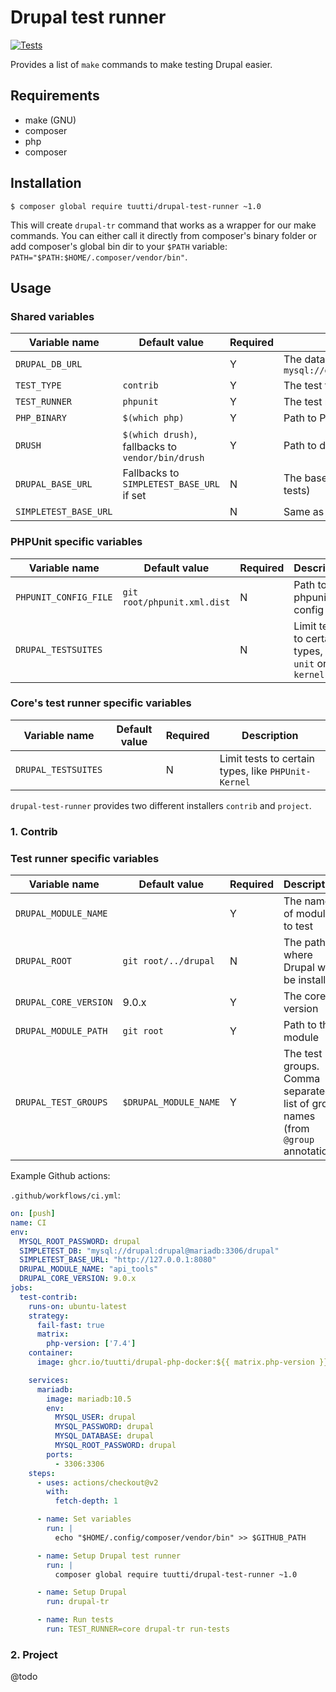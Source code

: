 # Drupal test runner

[![Tests](https://github.com/tuutti/drupal-test-runner/workflows/CI/badge.svg)](https://github.com/tuutti/drupal-test-runner/actions)

Provides a list of `make` commands to make testing Drupal easier.

## Requirements

- make (GNU)
- composer
- php
- composer

## Installation

`$ composer global require tuutti/drupal-test-runner ~1.0`

This will create `drupal-tr` command that works as a wrapper for our make commands. You can either call it directly
from composer's binary folder or add composer's global bin dir to your `$PATH` variable: `PATH="$PATH:$HOME/.composer/vendor/bin"`.

## Usage

### Shared variables

| Variable name | Default value | Required | Description |
|---------------|---|---|--|
| `DRUPAL_DB_URL` | | Y | The database url, for example `mysql://drupal:drupal@localhost/drupal` |
| `TEST_TYPE` | `contrib` | Y | The test type (contrib or project) | 
| `TEST_RUNNER`| `phpunit` | Y | The test runner (phpunit or core) |
| `PHP_BINARY` | `$(which php)` | Y | Path to PHP binary |
| `DRUSH` | `$(which drush)`, fallbacks to `vendor/bin/drush` | Y | Path to drush binary |
| `DRUPAL_BASE_URL` | Fallbacks to `SIMPLETEST_BASE_URL` if set | N | The base url (required for functional tests) |
| `SIMPLETEST_BASE_URL` | | N | Same as `DRUPAL_BASE_URL` |

### PHPUnit specific variables

| Variable name | Default value | Required | Description |
|---------------|---|---|--|
| `PHPUNIT_CONFIG_FILE` | `git root/phpunit.xml.dist` | N | Path to phpunit config file |
| `DRUPAL_TESTSUITES` | | N | Limit tests to certain types, like `unit` or `kernel` |

### Core's test runner specific variables

| Variable name | Default value | Required | Description |
|---------------|---|---|--|
| `DRUPAL_TESTSUITES` | | N | Limit tests to certain types, like `PHPUnit-Kernel` |

`drupal-test-runner` provides two different installers `contrib` and `project`.

### 1. Contrib

### Test runner specific variables

| Variable name | Default value | Required | Descriptiion |
|---------------|---|---| -- |
| `DRUPAL_MODULE_NAME` | | Y | The name of module to test |
| `DRUPAL_ROOT` | `git root/../drupal` | N | The path where Drupal will be installed |
| `DRUPAL_CORE_VERSION` | 9.0.x | Y | The core version |
| `DRUPAL_MODULE_PATH` | `git root` | Y | Path to the module | 
| `DRUPAL_TEST_GROUPS` | `$DRUPAL_MODULE_NAME ` | Y | The test groups. Comma separated list of group names (from `@group` annotation) |

Example Github actions:

`.github/workflows/ci.yml`:
```yml
on: [push]
name: CI
env:
  MYSQL_ROOT_PASSWORD: drupal
  SIMPLETEST_DB: "mysql://drupal:drupal@mariadb:3306/drupal"
  SIMPLETEST_BASE_URL: "http://127.0.0.1:8080"
  DRUPAL_MODULE_NAME: "api_tools"
  DRUPAL_CORE_VERSION: 9.0.x
jobs:
  test-contrib:
    runs-on: ubuntu-latest
    strategy:
      fail-fast: true
      matrix:
        php-version: ['7.4']
    container:
      image: ghcr.io/tuutti/drupal-php-docker:${{ matrix.php-version }}

    services:
      mariadb:
        image: mariadb:10.5
        env:
          MYSQL_USER: drupal
          MYSQL_PASSWORD: drupal
          MYSQL_DATABASE: drupal
          MYSQL_ROOT_PASSWORD: drupal
        ports:
          - 3306:3306
    steps:
      - uses: actions/checkout@v2
        with:
          fetch-depth: 1

      - name: Set variables
        run: |
          echo "$HOME/.config/composer/vendor/bin" >> $GITHUB_PATH

      - name: Setup Drupal test runner
        run: |
          composer global require tuutti/drupal-test-runner ~1.0

      - name: Setup Drupal
        run: drupal-tr

      - name: Run tests
        run: TEST_RUNNER=core drupal-tr run-tests
```

### 2. Project

@todo
